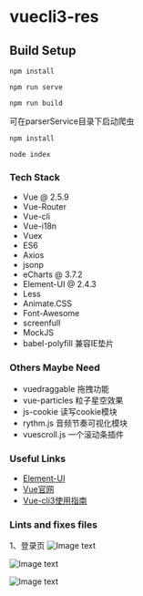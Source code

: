 # vuecli3-res

## Build Setup
```
npm install

npm run serve

npm run build

```
可在parserService目录下启动爬虫

```
npm install

node index

```

### Tech Stack

- Vue @ 2.5.9
- Vue-Router
- Vue-cli
- Vue-i18n
- Vuex
- ES6
- Axios
- jsonp
- eCharts @ 3.7.2
- Element-UI @ 2.4.3
- Less 
- Animate.CSS
- Font-Awesome
- screenfull
- MockJS
- babel-polyfill 兼容IE垫片

### Others Maybe Need

- vuedraggable 拖拽功能
- vue-particles 粒子星空效果
- js-cookie 读写cookie模块
- rythm.js 音频节奏可视化模块
- vuescroll.js 一个滚动条插件

### Useful Links

- [Element-UI](http://element-cn.eleme.io/#/zh-CN)
- [Vue官网](https://cn.vuejs.org)
- [Vue-cli3使用指南](https://cli.vuejs.org/zh/guide/)

### Lints and fixes files
1、登录页 
![Image text](http://thyrsi.com/t6/671/1550325582x2890174106.png)

![Image text](http://thyrsi.com/t6/671/1550325614x2890174106.png)

![Image text](http://thyrsi.com/t6/671/1550325629x2890174106.png)
